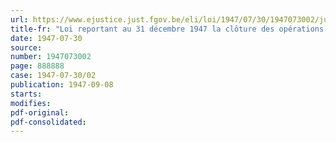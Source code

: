 ```yaml
---
url: https://www.ejustice.just.fgov.be/eli/loi/1947/07/30/1947073002/justel
title-fr: "Loi reportant au 31 décembre 1947 la clôture des opérations de liquidation et d'ordonnancement des dépenses relatives à l'exercice 1946"
date: 1947-07-30
source:
number: 1947073002
page: 888888
case: 1947-07-30/02
publication: 1947-09-08
starts:
modifies:
pdf-original:
pdf-consolidated:
---
```


